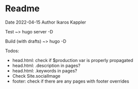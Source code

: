 
# Readme
Date 2022-04-15
Author Ikaros Kappler

Test
~> hugo server -D

Build (with drafts)
~> hugo -D

Todos:
* head.html: check if $production var is properly propagated
* head.html: .description in pages?
* head.html: .keywords in pages?
* Check Site.socialImage
* footer: check if there are any pages with footer overrides


